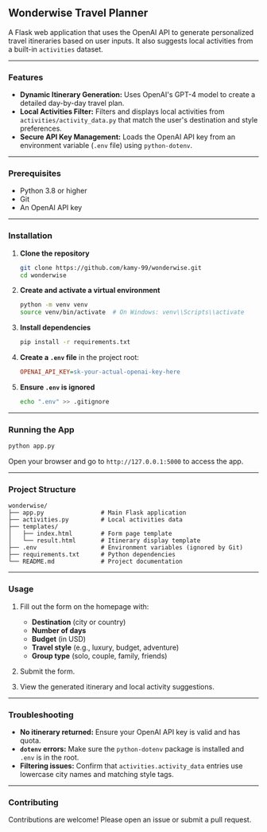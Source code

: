 ## Wonderwise Travel Planner

A Flask web application that uses the OpenAI API to generate personalized travel itineraries based on user inputs. It also suggests local activities from a built-in `activities` dataset.

---

### Features

* **Dynamic Itinerary Generation:** Uses OpenAI's GPT-4 model to create a detailed day-by-day travel plan.
* **Local Activities Filter:** Filters and displays local activities from `activities/activity_data.py` that match the user's destination and style preferences.
* **Secure API Key Management:** Loads the OpenAI API key from an environment variable (`.env` file) using `python-dotenv`.

---

### Prerequisites

* Python 3.8 or higher
* Git
* An OpenAI API key

---

### Installation

1. **Clone the repository**

   ```bash
   git clone https://github.com/kamy-99/wonderwise.git
   cd wonderwise
   ```

2. **Create and activate a virtual environment**

   ```bash
   python -m venv venv
   source venv/bin/activate  # On Windows: venv\\Scripts\\activate
   ```

3. **Install dependencies**

   ```bash
   pip install -r requirements.txt
   ```

4. **Create a `.env` file** in the project root:

   ```ini
   OPENAI_API_KEY=sk-your-actual-openai-key-here
   ```

5. **Ensure `.env` is ignored**

   ```bash
   echo ".env" >> .gitignore
   ```

---

### Running the App

```bash
python app.py
```

Open your browser and go to `http://127.0.0.1:5000` to access the app.

---

### Project Structure

```
wonderwise/
├── app.py                # Main Flask application
├── activities.py         # Local activities data
├── templates/
│   ├── index.html        # Form page template
│   └── result.html       # Itinerary display template
├── .env                  # Environment variables (ignored by Git)
├── requirements.txt      # Python dependencies
└── README.md             # Project documentation
```

---

### Usage

1. Fill out the form on the homepage with:

   * **Destination** (city or country)
   * **Number of days**
   * **Budget** (in USD)
   * **Travel style** (e.g., luxury, budget, adventure)
   * **Group type** (solo, couple, family, friends)
2. Submit the form.
3. View the generated itinerary and local activity suggestions.

---

### Troubleshooting

* **No itinerary returned:** Ensure your OpenAI API key is valid and has quota.
* **`dotenv` errors:** Make sure the `python-dotenv` package is installed and `.env` is in the root.
* **Filtering issues:** Confirm that `activities.activity_data` entries use lowercase city names and matching style tags.

---

### Contributing

Contributions are welcome! Please open an issue or submit a pull request.



